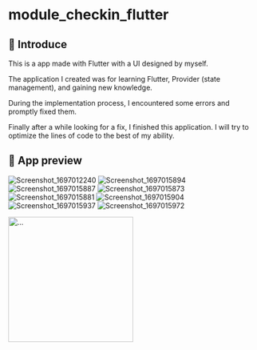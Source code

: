 # module_checkin_flutter
## 👋 Introduce
This is a app made with Flutter with a UI designed by myself.

The application I created was for learning Flutter, Provider (state management), and gaining new knowledge.

During the implementation process, I encountered some errors and promptly fixed them.

Finally after a while looking for a fix, I finished this application. I will try to optimize the lines of code to the best of my ability.

## 👀 App preview


![Screenshot_1697012240](https://github.com/hthhaf/module_checkin_flutter/assets/59130386/d547e4cf-0346-4f08-957a-155f372aefd3)
![Screenshot_1697015894](https://github.com/hthhaf/module_checkin_flutter/assets/59130386/6cb8f676-f2cd-44b9-af73-bcf956820544)
![Screenshot_1697015887](https://github.com/hthhaf/module_checkin_flutter/assets/59130386/ccee4e91-a9ce-4bf3-8af0-0a1a2bb953d1)
![Screenshot_1697015873](https://github.com/hthhaf/module_checkin_flutter/assets/59130386/d5c41e62-7c6e-4ced-9e2c-8ba3cd70caa4)
![Screenshot_1697015881](https://github.com/hthhaf/module_checkin_flutter/assets/59130386/5475b983-a85d-4dbe-9878-7a17ab22cddb)
![Screenshot_1697015904](https://github.com/hthhaf/module_checkin_flutter/assets/59130386/bfbd5e74-dd84-4bd8-b488-cc77778fe27e)
![Screenshot_1697015937](https://github.com/hthhaf/module_checkin_flutter/assets/59130386/144ece60-e0b9-4154-9671-1e9e6b26f000)
![Screenshot_1697015972](https://github.com/hthhaf/module_checkin_flutter/assets/59130386/fdcd7633-c5bd-4553-b3b8-da33f1a061a6)

<img src="https://github.com/hthhaf/module_checkin_flutter/assets/59130386/b91b6f82-dac4-415b-8aa6-2e4030cb8048" alt="..." width="250" />








